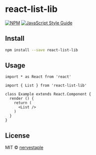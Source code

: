 # react-list-lib

> 

[![NPM](https://img.shields.io/npm/v/react-list-lib.svg)](https://www.npmjs.com/package/react-list-lib) [![JavaScript Style Guide](https://img.shields.io/badge/code_style-standard-brightgreen.svg)](https://standardjs.com)

## Install

```bash
npm install --save react-list-lib
```

## Usage

```tsx
import * as React from 'react'

import { List } from 'react-list-lib'

class Example extends React.Component {
  render () {
    return (
      <List />
    )
  }
}
```

## License

MIT © [nervestaple](https://github.com/nervestaple)
